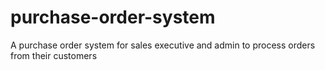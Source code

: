 # purchase-order-system
A purchase order system for sales executive and admin to process orders from their customers
